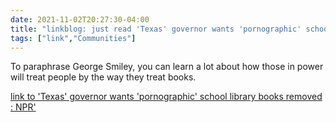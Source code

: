 ```yaml
---
date: 2021-11-02T20:27:30-04:00
title: "linkblog: just read 'Texas' governor wants 'pornographic' school library books removed : NPR'"
tags: ["link","Communities"]
---
```

To paraphrase George Smiley, you can learn a lot about how those in power will treat people by the way they treat books.
 
[link to 'Texas' governor wants 'pornographic' school library books removed : NPR'](https://www.npr.org/2021/11/02/1051471236/texas-governor-abbott-calls-for-removal-of-obscene-school-library-books)
